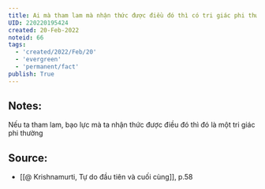 ```yaml
---
title: Ai mà tham lam mà nhận thức được điều đó thì có tri giác phi thường
UID: 220220195424
created: 20-Feb-2022
noteid: 66
tags:
  - 'created/2022/Feb/20'
  - 'evergreen'
  - 'permanent/fact'
publish: True
---
```

## Notes:
Nếu ta tham lam, bạo lực mà ta nhận thức được điều đó thì đó là một tri giác phi thường

## Source:
- [[@ Krishnamurti, Tự do đầu tiên và cuối cùng]], p.58



